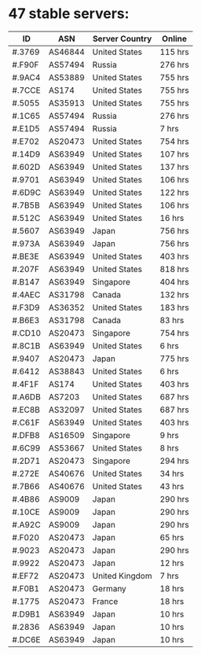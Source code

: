 # 47 stable servers:

| ID | ASN | Server Country | Online |
| ------ | ------ | ------ | ------ |
| #.3769 | AS46844 | United States | 115 hrs |
| #.F90F | AS57494 | Russia | 276 hrs |
| #.9AC4 | AS53889 | United States | 755 hrs |
| #.7CCE | AS174 | United States | 755 hrs |
| #.5055 | AS35913 | United States | 755 hrs |
| #.1C65 | AS57494 | Russia | 276 hrs |
| #.E1D5 | AS57494 | Russia | 7 hrs |
| #.E702 | AS20473 | United States | 754 hrs |
| #.14D9 | AS63949 | United States | 107 hrs |
| #.602D | AS63949 | United States | 137 hrs |
| #.9701 | AS63949 | United States | 106 hrs |
| #.6D9C | AS63949 | United States | 122 hrs |
| #.7B5B | AS63949 | United States | 106 hrs |
| #.512C | AS63949 | United States | 16 hrs |
| #.5607 | AS63949 | Japan | 756 hrs |
| #.973A | AS63949 | Japan | 756 hrs |
| #.BE3E | AS63949 | United States | 403 hrs |
| #.207F | AS63949 | United States | 818 hrs |
| #.B147 | AS63949 | Singapore | 404 hrs |
| #.4AEC | AS31798 | Canada | 132 hrs |
| #.F3D9 | AS36352 | United States | 183 hrs |
| #.B6E3 | AS31798 | Canada | 83 hrs |
| #.CD10 | AS20473 | Singapore | 754 hrs |
| #.8C1B | AS63949 | United States | 6 hrs |
| #.9407 | AS20473 | Japan | 775 hrs |
| #.6412 | AS38843 | United States | 6 hrs |
| #.4F1F | AS174 | United States | 403 hrs |
| #.A6DB | AS7203 | United States | 687 hrs |
| #.EC8B | AS32097 | United States | 687 hrs |
| #.C61F | AS63949 | United States | 403 hrs |
| #.DFB8 | AS16509 | Singapore | 9 hrs |
| #.6C99 | AS53667 | United States | 8 hrs |
| #.2D71 | AS20473 | Singapore | 294 hrs |
| #.272E | AS40676 | United States | 34 hrs |
| #.7B66 | AS40676 | United States | 43 hrs |
| #.4B86 | AS9009 | Japan | 290 hrs |
| #.10CE | AS9009 | Japan | 290 hrs |
| #.A92C | AS9009 | Japan | 290 hrs |
| #.F020 | AS20473 | Japan | 65 hrs |
| #.9023 | AS20473 | Japan | 290 hrs |
| #.9922 | AS20473 | Japan | 12 hrs |
| #.EF72 | AS20473 | United Kingdom | 7 hrs |
| #.F0B1 | AS20473 | Germany | 18 hrs |
| #.1775 | AS20473 | France | 18 hrs |
| #.D9B1 | AS63949 | Japan | 10 hrs |
| #.2836 | AS63949 | Japan | 10 hrs |
| #.DC6E | AS63949 | Japan | 10 hrs |

